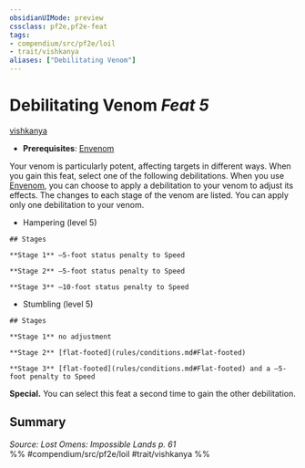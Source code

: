 ```yaml
---
obsidianUIMode: preview
cssclass: pf2e,pf2e-feat
tags:
- compendium/src/pf2e/loil
- trait/vishkanya
aliases: ["Debilitating Venom"]
---
```

# Debilitating Venom  *Feat 5*  
[vishkanya](vishkanya-loil.md "Vishkanya Ancestry & Heritage Trait")  

- **Prerequisites**: [Envenom](envenom-loil.md)

Your venom is particularly potent, affecting targets in different ways. When you gain this feat, select one of the following debilitations. When you use [Envenom](envenom-loil.md), you can choose to apply a debilitation to your venom to adjust its effects. The changes to each stage of the venom are listed. You can apply only one debilitation to your venom.

- Hampering (level 5)

```ad-inline-affliction
## Stages

**Stage 1** –5-foot status penalty to Speed

**Stage 2** –5-foot status penalty to Speed

**Stage 3** –10-foot status penalty to Speed
```

- Stumbling (level 5)

```ad-inline-affliction
## Stages

**Stage 1** no adjustment

**Stage 2** [flat-footed](rules/conditions.md#Flat-footed)

**Stage 3** [flat-footed](rules/conditions.md#Flat-footed) and a –5-foot penalty to Speed
```

**Special.** You can select this feat a second time to gain the other debilitation.

## Summary

*Source: Lost Omens: Impossible Lands p. 61*  
%% #compendium/src/pf2e/loil #trait/vishkanya %%